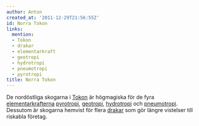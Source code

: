 ```yaml
---
author: Anton
created_at: '2011-12-29T21:56:55Z'
id: Norra Tokon
links:
  mention:
  - Tokon
  - drakar
  - elementarkraft
  - geotropi
  - hydrotropi
  - pneumotropi
  - pyrotropi
title: Norra Tokon
---
```


De nordöstliga skogarna i [Tokon] är högmagiska för de fyra [elementarkrafterna][] [pyrotropi],
[geotropi], [hydrotropi] och [pneumotropi]. Dessutom är skogarna hemvist för flera [drakar] som gör
längre vistelser till riskabla företag.

  [Tokon]: Tokon
  [elementarkrafterna]: elementarkraft
  [pyrotropi]: pyrotropi
  [geotropi]: geotropi
  [hydrotropi]: hydrotropi
  [pneumotropi]: pneumotropi
  [drakar]: drakar
